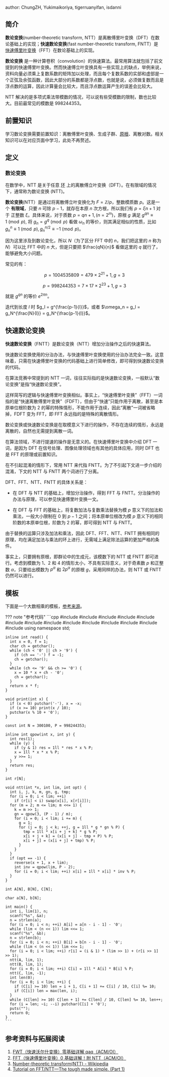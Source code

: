 author: ChungZH, Yukimaikoriya, tigerruanyifan, isdanni

## 简介

**数论变换**(number-theoretic transform, NTT）是离散傅里叶变换（DFT）在数论基础上的实现；**快速数论变换**(fast number-theoretic transform, FNTT）是 [快速傅里叶变换](./fft.md)（FFT）在数论基础上的实现。

**数论变换** 是一种计算卷积（convolution）的快速算法。最常用算法就包括了前文提到的快速傅里叶变换。然而快速傅立叶变换具有一些实现上的缺点，举例来说，资料向量必须乘上复数系数的矩阵加以处理，而且每个复数系数的实部和虚部是一个正弦及余弦函数，因此大部分的系数都是浮点数，也就是说，必须做复数而且是浮点数的运算，因此计算量会比较大，而且浮点数运算产生的误差会比较大。

NTT 解决的是多项式乘法带模数的情况，可以说有些受模数的限制，数也比较大。目前最常见的模数是 998244353。

## 前置知识

学习数论变换需要前置知识：离散傅里叶变换、生成子群、[原根](../number-theory/primitive-root.md)、离散对数。相关知识可以在对应页面中学习，此处不再赘述。

## 定义

### 数论变换

在数学中，NTT 是关于任意 [环](../group-theory.md#环) 上的离散傅立叶变换（DFT）。在有限域的情况下，通常称为数论变换 (NTT)。

**数论变换**(NTT）是通过将离散傅立叶变换化为 $F={\mathbb {Z}/p}$，整数模质数 $p$。这是一个 **有限域**，只要 $n$ 可除 $p-1$，就存在本原 $n$ 次方根，所以我们有 $p=\xi n+1$ 对于 正整数 $ξ$。具体来说，对于质数 $p=qn+1, (n=2^m)$，原根 $g$ 满足 $g^{qn} \equiv 1 \pmod p$, 将 $g_n=g^q\pmod p$ 看做 $\omega_n$ 的等价，则其满足相似的性质，比如 $g_n^n \equiv 1 \pmod p, g_n^{n/2} \equiv -1 \pmod p$。

因为这里涉及到数论变化，所以 $N$（为了区分 FFT 中的 $n$，我们把这里的 $n$ 称为 $N$）可以比 FFT 中的 $n$ 大，但是只要把 $\frac{qN}{n}$ 看做这里的 $q$ 就行了，能够避免大小问题。

常见的有：

$$
p = 1004535809 = 479 \times 2^{21}+1, g=3
$$

$$
p=998244353=7 \times 17 \times 2^{23}+1, g=3
$$

就是 $g^{qn}$ 的等价 $e^{2\pi n}$。

迭代到长度 $l$ 时 $g_l = g^{\frac{p-1}{l}}$，或者 $\omega_n = g_l = g_N^{\frac{N}{l}} = g_N^{\frac{p-1}{l}}$。

## 快速数论变换

**快速数论变换**（FNTT）是数论变换（NTT）增加分治操作之后的快速算法。

快速数论变换使用的分治办法，与快速傅里叶变换使用的分治办法完全一致。这意味着，只需在快速傅里叶变换的代码基础上进行简单修改，即可得到快速数论变换的代码。

在算法竞赛中常提到的 NTT 一词，往往实际指的是快速数论变换，一般默认“数论变换”是指“快速数论变换”。

这样简写的逻辑与快速傅里叶变换相似。事实上，“快速傅里叶变换”（FFT）一词指的是“快速离散傅里叶变换”（FDFT），但由于“快速”只能作用于离散，甚至是本原单位根阶数为 $2$ 的幂的特殊情形，不能作用于连续，因此“离散”一词被省略掉，FDFT 变为 FFT，即 FFT 永远指的是特殊的离散情形。

数论变换或快速数论变换是在取模意义下进行的操作，不存在连续的情形，永远是离散的，自然也无需提到离散一词。

在算法领域，不进行提速的操作是无意义的。在快速傅里叶变换中介绍 DFT 一词，是因为 DFT 在信号处理、图像处理领域也有其他的具体应用，同时 DFT 也是 FFT 的原理或前置知识。

在不引起混淆的情形下，常用 NTT 来代指 FNTT。为了不引起下文进一步介绍的混淆，下文的 NTT 与 FNTT 两个词进行了分离。

DFT、FFT、NTT、FNTT 的具体关系是：

-   在 DFT 与 NTT 的基础上，增加分治操作，得到 FFT 与 FNTT。分治操作的办法与原理，可以参见快速傅里叶变换一文。

-   在 DFT 与 FFT 的基础上，将复数加法与复数乘法替换为模 $p$ 意义下的加法和乘法，一般大小限制在 $0$ 到 $p-1$ 之间；将本原单位根改为模 $p$ 意义下的相同阶数的本原单位根，阶数为 $2$ 的幂，即可得到 NTT 与 FNTT。

由于替换的运算只涉及加法和乘法，因此 DFT、FFT、NTT、FNTT 拥有相同的原理，均在满足加法与乘法的环上进行，无需域上满足除法运算的更加严格的条件。

事实上，只要拥有原根，即群论中的生成元，该模数下的 NTT 或 FNTT 即可进行。考虑到模数为 $1$、$2$ 和 $4$ 的情形太小，不具有实际意义，对于奇素数 $p$ 和正整数 $\alpha$，只要给出模数为 $p^\alpha$ 和 $2p^\alpha$ 的原根 $g$，采用同样的办法，则 NTT 或 FNTT 仍然可以进行。

## 模板

下面是一个大数相乘的模板，[参考来源](https://blog.csdn.net/blackjack_/article/details/79346433)。

??? note "参考代码"
    ```cpp
    #include <algorithm>
    #include <bitset>
    #include <cmath>
    #include <cstdio>
    #include <cstdlib>
    #include <cstring>
    #include <ctime>
    #include <iomanip>
    #include <iostream>
    #include <map>
    #include <queue>
    #include <set>
    #include <string>
    #include <vector>
    using namespace std;
    
    inline int read() {
      int x = 0, f = 1;
      char ch = getchar();
      while (ch < '0' || ch > '9') {
        if (ch == '-') f = -1;
        ch = getchar();
      }
      while (ch <= '9' && ch >= '0') {
        x = 10 * x + ch - '0';
        ch = getchar();
      }
      return x * f;
    }
    
    void print(int x) {
      if (x < 0) putchar('-'), x = -x;
      if (x >= 10) print(x / 10);
      putchar(x % 10 + '0');
    }
    
    const int N = 300100, P = 998244353;
    
    inline int qpow(int x, int y) {
      int res(1);
      while (y) {
        if (y & 1) res = 1ll * res * x % P;
        x = 1ll * x * x % P;
        y >>= 1;
      }
      return res;
    }
    
    int r[N];
    
    void ntt(int *x, int lim, int opt) {
      int i, j, k, m, gn, g, tmp;
      for (i = 0; i < lim; ++i)
        if (r[i] < i) swap(x[i], x[r[i]]);
      for (m = 2; m <= lim; m <<= 1) {
        k = m >> 1;
        gn = qpow(3, (P - 1) / m);
        for (i = 0; i < lim; i += m) {
          g = 1;
          for (j = 0; j < k; ++j, g = 1ll * g * gn % P) {
            tmp = 1ll * x[i + j + k] * g % P;
            x[i + j + k] = (x[i + j] - tmp + P) % P;
            x[i + j] = (x[i + j] + tmp) % P;
          }
        }
      }
      if (opt == -1) {
        reverse(x + 1, x + lim);
        int inv = qpow(lim, P - 2);
        for (i = 0; i < lim; ++i) x[i] = 1ll * x[i] * inv % P;
      }
    }
    
    int A[N], B[N], C[N];
    
    char a[N], b[N];
    
    int main() {
      int i, lim(1), n;
      scanf("%s", &a);
      n = strlen(a);
      for (i = 0; i < n; ++i) A[i] = a[n - i - 1] - '0';
      while (lim < (n << 1)) lim <<= 1;
      scanf("%s", &b);
      n = strlen(b);
      for (i = 0; i < n; ++i) B[i] = b[n - i - 1] - '0';
      while (lim < (n << 1)) lim <<= 1;
      for (i = 0; i < lim; ++i) r[i] = (i & 1) * (lim >> 1) + (r[i >> 1] >> 1);
      ntt(A, lim, 1);
      ntt(B, lim, 1);
      for (i = 0; i < lim; ++i) C[i] = 1ll * A[i] * B[i] % P;
      ntt(C, lim, -1);
      int len(0);
      for (i = 0; i < lim; ++i) {
        if (C[i] >= 10) len = i + 1, C[i + 1] += C[i] / 10, C[i] %= 10;
        if (C[i]) len = max(len, i);
      }
      while (C[len] >= 10) C[len + 1] += C[len] / 10, C[len] %= 10, len++;
      for (i = len; ~i; --i) putchar(C[i] + '0');
      puts("");
      return 0;
    }
    ```

## 参考资料与拓展阅读

1. [FWT（快速沃尔什变换）零基础详解 qaq（ACM/OI）](https://zhuanlan.zhihu.com/p/41867199)
2. [FFT（快速傅里叶变换）0 基础详解！附 NTT（ACM/OI）](https://zhuanlan.zhihu.com/p/40505277)
3. [Number-theoretic transform(NTT) - Wikipedia](https://en.wikipedia.org/wiki/Discrete_Fourier_transform_\(general\)#Number-theoretic_transform)
4. [Tutorial on FFT/NTT—The tough made simple. (Part 1)](https://codeforces.com/blog/entry/43499)

